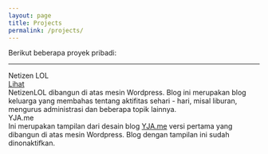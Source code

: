 ```yaml
---
layout: page
title: Projects
permalink: /projects/
---
```


Berikut beberapa proyek pribadi:

___

<div class="o-grid">
  <div class="o-grid__item col-sm-12 col-xs-12 u-mrgn-bottom--5">
    <div class="c-thumb">
      <div class="c-thumb__item">
        <div class="c-thumb__head">
          <img src="{{ site.url }}/img/project/netizen.jpg" alt="" class="c-thumb__img">
        </div>
        <div class="c-thumb__body">
          <div class="c-thumb__title">
            <div class="o-grid">
              <div class="o-grid__item col-sm-8 col-xs-8">
                Netizen LOL
              </div>
              <div class="o-grid__item col-sm-4 col-xs-4 u-align-right u-fg--code">
                <div class="c-thumb__cta">
                  <a href="http://netizen.lol" target="_blank" class="u-txt--small u-txt--upcase">
                    Lihat
                  </a>
                </div>
              </div>
            </div>
          </div>
          <div class="c-thumb__desc">
            NetizenLOL dibangun di atas mesin Wordpress. Blog ini merupakan blog keluarga yang membahas tentang aktifitas sehari - hari, misal liburan, mengurus administrasi dan beberapa topik lainnya.
          </div>
        </div>
      </div>
    </div>
  </div>
  <div class="o-grid__item col-sm-12 col-xs-12 u-mrgn-bottom--5">
    <div class="c-thumb">
      <div class="c-thumb__item">
        <div class="c-thumb__head">
          <img src="{{ site.url }}/img/project/yja.jpg" alt="" class="c-thumb__img">
        </div>
        <div class="c-thumb__body">
          <div class="c-thumb__title">
            YJA.me
          </div>
          <div class="c-thumb__desc">
            Ini merupakan tampilan dari desain blog <a href="https://yja.me">YJA.me</a> versi pertama yang dibangun di atas mesin Wordpress. Blog dengan tampilan ini sudah dinonaktifkan.
          </div>
        </div>
      </div>
    </div>
  </div>
</div>


